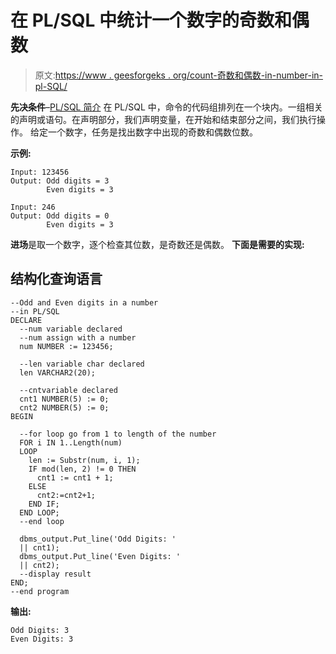 # 在 PL/SQL 中统计一个数字的奇数和偶数

> 原文:[https://www . geesforgeks . org/count-奇数和偶数-in-number-in-pl-SQL/](https://www.geeksforgeeks.org/count-odd-and-even-digits-in-a-number-in-pl-sql/)

**先决条件**–[PL/SQL 简介](https://www.geeksforgeeks.org/plsql-introduction/)
在 PL/SQL 中，命令的代码组排列在一个块内。一组相关的声明或语句。在声明部分，我们声明变量，在开始和结束部分之间，我们执行操作。
给定一个数字，任务是找出数字中出现的奇数和偶数位数。

**示例:**

```
Input: 123456
Output: Odd digits = 3
        Even digits = 3

Input: 246
Output: Odd digits = 0
        Even digits = 3
```

**进场**是取一个数字，逐个检查其位数，是奇数还是偶数。
**下面是需要的实现:**

## 结构化查询语言

```
--Odd and Even digits in a number
--in PL/SQL
DECLARE
  --num variable declared
  --num assign with a number
  num NUMBER := 123456;

  --len variable char declared
  len VARCHAR2(20);

  --cntvariable declared
  cnt1 NUMBER(5) := 0;
  cnt2 NUMBER(5) := 0;
BEGIN

  --for loop go from 1 to length of the number
  FOR i IN 1..Length(num)
  LOOP
    len := Substr(num, i, 1);
    IF mod(len, 2) != 0 THEN
      cnt1 := cnt1 + 1;
    ELSE
      cnt2:=cnt2+1;
    END IF;
  END LOOP;
  --end loop

  dbms_output.Put_line('Odd Digits: '
  || cnt1);
  dbms_output.Put_line('Even Digits: '
  || cnt2);
  --display result
END;
--end program
```

**输出:**

```
Odd Digits: 3
Even Digits: 3
```